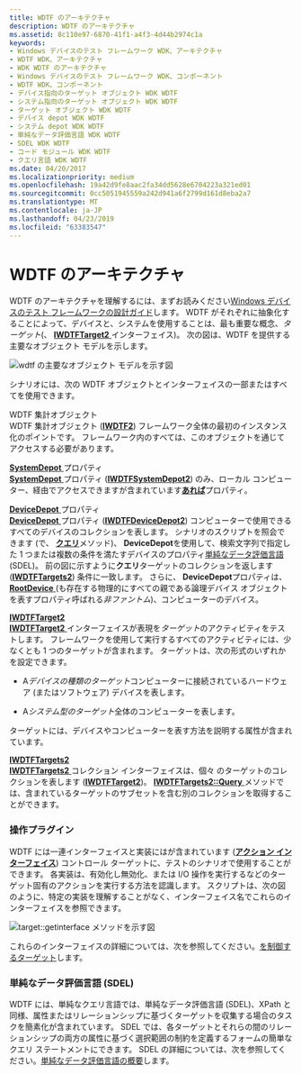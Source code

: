 ```yaml
---
title: WDTF のアーキテクチャ
description: WDTF のアーキテクチャ
ms.assetid: 8c110e97-6870-41f1-a4f3-4d44b2974c1a
keywords:
- Windows デバイスのテスト フレームワーク WDK、アーキテクチャ
- WDTF WDK、アーキテクチャ
- WDK WDTF のアーキテクチャ
- Windows デバイスのテスト フレームワーク WDK、コンポーネント
- WDTF WDK、コンポーネント
- デバイス指向のターゲット オブジェクト WDK WDTF
- システム指向のターゲット オブジェクト WDK WDTF
- ターゲット オブジェクト WDK WDTF
- デバイス depot WDK WDTF
- システム depot WDK WDTF
- 単純なデータ評価言語 WDK WDTF
- SDEL WDK WDTF
- コード モジュール WDK WDTF
- クエリ言語 WDK WDTF
ms.date: 04/20/2017
ms.localizationpriority: medium
ms.openlocfilehash: 19a42d9fe8aac2fa34dd5628e6704223a321ed01
ms.sourcegitcommit: 0cc5051945559a242d941a6f2799d161d8eba2a7
ms.translationtype: MT
ms.contentlocale: ja-JP
ms.lasthandoff: 04/23/2019
ms.locfileid: "63383547"
---
```

# <a name="wdtf-architecture"></a>WDTF のアーキテクチャ


WDTF のアーキテクチャを理解するには、まずお読みください[Windows デバイスのテスト フレームワークの設計ガイド](wdtf-overview.md)します。 WDTF がそれぞれに抽象化することによって、デバイスと、システムを使用することは、最も重要な概念、*ターゲット*(、 [ **IWDTFTarget2** ](https://msdn.microsoft.com/library/windows/hardware/hh439367)インターフェイス)。 次の図は、WDTF を提供する主要なオブジェクト モデルを示します。

![wdtf の主要なオブジェクト モデルを示す図](images/wdtf-objectmodel.gif)

シナリオには、次の WDTF オブジェクトとインターフェイスの一部またはすべてを使用できます。

<a href="" id="wdtf-aggregation-object"></a>WDTF 集計オブジェクト  
WDTF 集計オブジェクト ([**IWDTF2**](https://msdn.microsoft.com/library/windows/hardware/ff539628)) フレームワーク全体の最初のインスタンス化のポイントです。 フレームワーク内のすべては、このオブジェクトを通じてアクセスする必要があります。

<a href="" id="systemdepot-property"></a>[**SystemDepot** ](https://msdn.microsoft.com/library/windows/hardware/hh406309)プロパティ  
[ **SystemDepot** ](https://msdn.microsoft.com/library/windows/hardware/hh406309)プロパティ ([**IWDTFSystemDepot2**](https://msdn.microsoft.com/library/windows/hardware/hh439331)) のみ、ローカル コンピューター、経由でアクセスできますが含まれています[**あれば**](https://msdn.microsoft.com/library/windows/hardware/hh439354)プロパティ。

<a href="" id="devicedepot-property"></a>[**DeviceDepot** ](https://msdn.microsoft.com/library/windows/hardware/hh406304)プロパティ  
[ **DeviceDepot** ](https://msdn.microsoft.com/library/windows/hardware/hh406304)プロパティ ([**IWDTFDeviceDepot2**](https://msdn.microsoft.com/library/windows/hardware/hh406391)) コンピューターで使用できるすべてのデバイスのコレクションを表します。 シナリオのスクリプトを照会できます (で、 [**クエリ**](https://msdn.microsoft.com/library/windows/hardware/hh439483)メソッド)、 **DeviceDepot**を使用して、検索文字列で指定した 1 つまたは複数の条件を満たすデバイスのプロパティ[単純なデータ評価言語](simple-data-evaluation-language-overview.md)(SDEL)。 前の図に示すように**クエリ**ターゲットのコレクションを返します ([**IWDTFTargets2**](https://msdn.microsoft.com/library/windows/hardware/hh439458)) 条件に一致します。 さらに、 **DeviceDepot**プロパティは、 [ **RootDevice** ](https://msdn.microsoft.com/library/windows/hardware/hh406413) (も存在する物理的にすべての親である論理デバイス オブジェクトを表すプロパティ呼ばれる*非ファントム*)、コンピューターのデバイス。

<a href="" id="iwdtftarget2"></a>[**IWDTFTarget2**](https://msdn.microsoft.com/library/windows/hardware/hh439367)  
[ **IWDTFTarget2** ](https://msdn.microsoft.com/library/windows/hardware/hh439367)インターフェイスが表現を*ターゲット*のアクティビティをテストします。 フレームワークを使用して実行するすべてのアクティビティには、少なくとも 1 つのターゲットが含まれます。 ターゲットは、次の形式のいずれかを設定できます。

-   A*デバイスの種類のターゲット*コンピューターに接続されているハードウェア (またはソフトウェア) デバイスを表します。

-   A*システム型のターゲット*全体のコンピューターを表します。

ターゲットには、デバイスやコンピューターを表す方法を説明する属性が含まれています。

<a href="" id="iwdtftargets2"></a>[**IWDTFTargets2**](https://msdn.microsoft.com/library/windows/hardware/hh439458)  
[ **IWDTFTargets2** ](https://msdn.microsoft.com/library/windows/hardware/hh439458)コレクション インターフェイスは、個々 のターゲットのコレクションを表します ([**IWDTFTarget2**](https://msdn.microsoft.com/library/windows/hardware/hh439367))。 [ **IWDTFTargets2::Query** ](https://msdn.microsoft.com/library/windows/hardware/hh439483)メソッドでは、含まれているターゲットのサブセットを含む別のコレクションを取得することができます。

### <a name="action-plug-ins"></a>操作プラグイン

WDTF には一連インターフェイスと実装にはが含まれています ([**アクション インターフェイス**](https://msdn.microsoft.com/library/windows/hardware/ff538355)) コントロール ターゲットに、テストのシナリオで使用することができます。 各実装は、有効化し無効化、または I/O 操作を実行するなどのターゲット固有のアクションを実行する方法を認識します。 スクリプトは、次の図のように、特定の実装を理解することがなく、インターフェイス名でこれらのインターフェイスを参照できます。

![target::getinterface メソッドを示す図](images/wdtf-getinterface.gif)

これらのインターフェイスの詳細については、次を参照してください。[を制御するターゲット](controlling-targets.md)します。

### <a name="simple-data-evaluation-language-sdel"></a>単純なデータ評価言語 (SDEL)

WDTF には、単純なクエリ言語では、単純なデータ評価言語 (SDEL)、XPath と同様、属性またはリレーションシップに基づくターゲットを収集する場合のタスクを簡素化が含まれています。 SDEL では、各ターゲットとそれらの間のリレーションシップの両方の属性に基づく選択範囲の制約を定義するフォームの簡単なクエリ ステートメントにできます。 SDEL の詳細については、次を参照してください。[単純なデータ評価言語の概要](simple-data-evaluation-language-overview.md)します。

 

 




